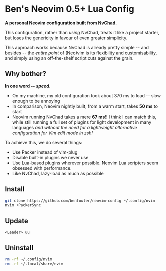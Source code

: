 # Ben's Neovim 0.5+ Lua Config

**A personal Neovim configuration built from
[NvChad](https://nvchad.netlify.app/).**

This configuration, rather than _using_ NvChad, treats it like a project
starter, but loses the genericity in favour of even greater simplicity.

This approach works because NvChad is already pretty simple -- and besides --
the _entire point_ of (Neo)vim is its flexibility and customisability, and
simply using an off-the-shelf script cuts against the grain.

## Why bother?

**In one word -- _speed_**.

- On my machine, my old configuration took about 370 ms to load -- slow enough
  to be annoying
- In comparison, Neovim nightly built, from a warm start, takes **50 ms** to
  start
- Neovim running NvChad takes a mere **67 ms**!!  I think I can match this,
  while still running a full set of plugins for light development in many
  languages _and without the need for a lightweight alternative configuration
  for Vim edit mode in zsh!_

To achieve this, we do several things:

- Use Packer instead of vim-plug
- Disable built-in plugins we never use
- Use Lua-based plugins wherever possible.  Neovim Lua scripters seem obsessed
  with performance.
- Like NvChad, lazy-load as much as possible

## Install

```bash
git clone https://github.com/benfowler/neovim-config ~/.config/nvim
nvim +PackerSync
```

## Update

```vimscript
<Leader> uu
```

## Uninstall

```bash
rm -rf ~/.config/nvim
rm -rf ~/.local/share/nvim
```

